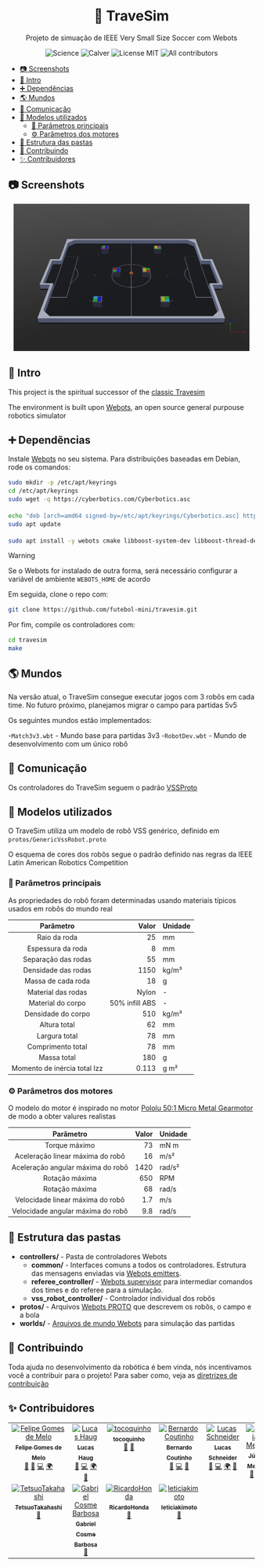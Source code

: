 <h1 align="center">🥅 TraveSim</h1>
<p align="center">Projeto de simuação de IEEE Very Small Size Soccer com Webots</p>

<p align="center">

<img alt="Science" src="https://img.shields.io/badge/Built_with-Science-orange?style=for-the-badge&labelColor=e46c17&color=d35b09">

<img src="https://img.shields.io/badge/calver-YY.0M.MINOR-blue?style=for-the-badge" href="https://calver.org/" alt="Calver" />

<img src="https://img.shields.io/badge/License-MIT-blue?style=for-the-badge" href="./LICENSE.md" alt="License MIT" />

<!-- ALL-CONTRIBUTORS-BADGE:START - Do not remove or modify this section -->
<img src="https://img.shields.io/badge/all_contributors-11-orange.svg?style=for-the-badge" href="#-contributors" alt="All contributors"/>
<!-- ALL-CONTRIBUTORS-BADGE:END -->

</p>

<!-- TOC -->

- [📷 Screenshots](#-screenshots)
- [🎈 Intro](#-intro)
- [➕ Dependẽncias](#-dependẽncias)
- [🌎 Mundos](#-mundos)
- [📣 Comunicação](#-comunicação)
- [📏 Modelos utilizados](#-modelos-utilizados)
  - [📜 Parâmetros principais](#-parâmetros-principais)
  - [⚙️ Parâmetros dos motores](#️-parâmetros-dos-motores)
- [📁 Estrutura das pastas](#-estrutura-das-pastas)
- [📝 Contribuindo](#-contribuindo)
- [✨ Contribuidores](#-contribuidores)

<!-- /TOC -->

## 📷 Screenshots

<p align="center">
  <img height=300px src="./docs/Match3v3.png" alt="Match3v3"/>
</p>

## 🎈 Intro

This project is the spiritual successor of the [classic Travesim](https://github.com/ThundeRatz/travesim)

The environment is built upon [Webots](https://cyberbotics.com/), an open source general purpouse robotics simulator

## ➕ Dependẽncias

Instale [Webots](https://cyberbotics.com/doc/guide/installation-procedure#installing-the-debian-package-with-the-advanced-packaging-tool-apt) no seu sistema. Para distribuições baseadas em Debian, rode os comandos:

```bash
sudo mkdir -p /etc/apt/keyrings
cd /etc/apt/keyrings
sudo wget -q https://cyberbotics.com/Cyberbotics.asc

echo "deb [arch=amd64 signed-by=/etc/apt/keyrings/Cyberbotics.asc] https://cyberbotics.com/debian binary-amd64/" | sudo tee /etc/apt/sources.list.d/Cyberbotics.list
sudo apt update

sudo apt install -y webots cmake libboost-system-dev libboost-thread-dev protobuf-compiler
```

> [!WARNING]
> Se o Webots for instalado de outra forma, será necessário configurar a variável de ambiente `WEBOTS_HOME` de acordo

Em seguida, clone o repo com:

```bash
git clone https://github.com/futebol-mini/travesim.git
```

Por fim, compile os controladores com:

```bash
cd travesim
make
```

## 🌎 Mundos

Na versão atual, o TraveSim consegue executar jogos com 3 robôs em cada time. No futuro próximo, planejamos migrar o campo para partidas 5v5

Os seguintes mundos estão implementados:

-`Match3v3.wbt` - Mundo base para partidas 3v3
-`RobotDev.wbt` - Mundo de desenvolvimento com um único robô

## 📣 Comunicação

Os controladores do TraveSim seguem o padrão [VSSProto](https://github.com/futebol-mini/VSSProto)

## 📏 Modelos utilizados

O TraveSim utiliza um modelo de robô VSS genérico, definido em `protos/GenericVssRobot.proto`

O esquema de cores dos robôs segue o padrão definido nas regras da IEEE Latin American Robotics Competition

### 📜 Parâmetros principais

As propriedades do robô foram determinadas usando materiais típicos usados em robôs do mundo real

|          Parâmetro           |          Valor | Unidade |
|:----------------------------:|---------------:|:--------|
|         Raio da roda         |             25 | mm      |
|      Espessura da roda       |              8 | mm      |
|     Separação das rodas      |             55 | mm      |
|     Densidade das rodas      |           1150 | kg/m³   |
|      Massa de cada roda      |             18 | g       |
|      Material das rodas      |          Nylon | \-      |
|      Material do corpo       | 50% infill ABS | \-      |
|      Densidade do corpo      |            510 | kg/m³   |
|         Altura total         |             62 | mm      |
|        Largura total         |             78 | mm      |
|      Comprimento total       |             78 | mm      |
|         Massa total          |            180 | g       |
| Momento de inércia total Izz |          0.113 | g m²    |

### ⚙️ Parâmetros dos motores

O modelo do motor é inspirado no motor [Pololu 50:1 Micro Metal Gearmotor](https://www.pololu.com/product/3073) de modo a obter valures realistas

|             Parâmetro             | Valor | Unidade |
|:---------------------------------:|------:|:--------|
|           Torque máximo           |    73 | mN m    |
| Aceleração linear máxima do robô  |    16 | m/s²    |
| Aceleração angular máxima do robô |  1420 | rad/s²  |
|          Rotação máxima           |   650 | RPM     |
|          Rotação máxima           |    68 | rad/s   |
| Velocidade linear máxima do robô  |   1.7 | m/s     |
| Velocidade angular máxima do robô |   9.8 | rad/s   |

## 📁 Estrutura das pastas

- **controllers/** - Pasta de controladores Webots
  - **common/** - Interfaces comuns a todos os controladores. Estrutura das mensagens enviadas via [Webots emitters](https://www.cyberbotics.com/doc/reference/emitter).
  - **referee_controller/** - [Webots supervisor](https://www.cyberbotics.com/doc/reference/supervisor) para intermediar comandos dos times e do referee para a simulação.
  - **vss_robot_controller/** - Controlador individual dos robôs
- **protos/** - Arquivos [Webots PROTO](https://cyberbotics.com/doc/reference/proto) que descrevem os robôs, o campo e a bola
- **worlds/** - [Arquivos de mundo Webots](https://cyberbotics.com/doc/reference/webots-world-files) para simulação das partidas

## 📝 Contribuindo

Toda ajuda no desenvolvimento da robótica é bem vinda, nós incentivamos você a contribuir para o projeto! Para saber como, veja as [diretrizes de contribuição](CONTRIBUTING.pt-br.md)

## ✨ Contribuidores

<!-- ALL-CONTRIBUTORS-LIST:START - Do not remove or modify this section -->
<!-- prettier-ignore-start -->
<!-- markdownlint-disable -->
<table>
  <tbody>
    <tr>
      <td align="center" valign="top" width="14.28%"><a href="https://github.com/FelipeGdM"><img src="https://avatars3.githubusercontent.com/u/1054087?v=4?s=100" width="100px;" alt="Felipe Gomes de Melo"/><br /><sub><b>Felipe Gomes de Melo</b></sub></a><br /><a href="https://github.com/futebol-mini/travesim/commits?author=FelipeGdM" title="Documentation">📖</a> <a href="https://github.com/futebol-mini/travesim/pulls?q=is%3Apr+reviewed-by%3AFelipeGdM" title="Reviewed Pull Requests">👀</a> <a href="https://github.com/futebol-mini/travesim/commits?author=FelipeGdM" title="Code">💻</a> <a href="#translation-FelipeGdM" title="Translation">🌍</a></td>
      <td align="center" valign="top" width="14.28%"><a href="https://github.com/LucasHaug"><img src="https://avatars3.githubusercontent.com/u/39196309?v=4?s=100" width="100px;" alt="Lucas Haug"/><br /><sub><b>Lucas Haug</b></sub></a><br /><a href="https://github.com/futebol-mini/travesim/pulls?q=is%3Apr+reviewed-by%3ALucasHaug" title="Reviewed Pull Requests">👀</a> <a href="https://github.com/futebol-mini/travesim/commits?author=LucasHaug" title="Code">💻</a> <a href="#translation-LucasHaug" title="Translation">🌍</a> <a href="https://github.com/futebol-mini/travesim/commits?author=LucasHaug" title="Documentation">📖</a></td>
      <td align="center" valign="top" width="14.28%"><a href="https://github.com/Tocoquinho"><img src="https://avatars2.githubusercontent.com/u/37677881?v=4?s=100" width="100px;" alt="tocoquinho"/><br /><sub><b>tocoquinho</b></sub></a><br /><a href="#ideas-Tocoquinho" title="Ideas, Planning, & Feedback">🤔</a> <a href="https://github.com/futebol-mini/travesim/commits?author=Tocoquinho" title="Documentation">📖</a></td>
      <td align="center" valign="top" width="14.28%"><a href="https://github.com/Berbardo"><img src="https://avatars0.githubusercontent.com/u/48636340?v=4?s=100" width="100px;" alt="Bernardo Coutinho"/><br /><sub><b>Bernardo Coutinho</b></sub></a><br /><a href="https://github.com/futebol-mini/travesim/pulls?q=is%3Apr+reviewed-by%3ABerbardo" title="Reviewed Pull Requests">👀</a> <a href="https://github.com/futebol-mini/travesim/commits?author=Berbardo" title="Code">💻</a> <a href="https://github.com/futebol-mini/travesim/commits?author=Berbardo" title="Documentation">📖</a></td>
      <td align="center" valign="top" width="14.28%"><a href="https://github.com/lucastrschneider"><img src="https://avatars0.githubusercontent.com/u/50970346?v=4?s=100" width="100px;" alt="Lucas Schneider"/><br /><sub><b>Lucas Schneider</b></sub></a><br /><a href="https://github.com/futebol-mini/travesim/pulls?q=is%3Apr+reviewed-by%3Alucastrschneider" title="Reviewed Pull Requests">👀</a> <a href="https://github.com/futebol-mini/travesim/commits?author=lucastrschneider" title="Code">💻</a> <a href="#translation-lucastrschneider" title="Translation">🌍</a> <a href="https://github.com/futebol-mini/travesim/commits?author=lucastrschneider" title="Documentation">📖</a></td>
      <td align="center" valign="top" width="14.28%"><a href="https://github.com/JuliaMdA"><img src="https://avatars1.githubusercontent.com/u/65100162?v=4?s=100" width="100px;" alt="Júlia Mello"/><br /><sub><b>Júlia Mello</b></sub></a><br /><a href="#design-JuliaMdA" title="Design">🎨</a> <a href="#data-JuliaMdA" title="Data">🔣</a></td>
      <td align="center" valign="top" width="14.28%"><a href="https://github.com/ThallesCarneiro"><img src="https://avatars1.githubusercontent.com/u/71659373?v=4?s=100" width="100px;" alt="ThallesCarneiro"/><br /><sub><b>ThallesCarneiro</b></sub></a><br /><a href="#design-ThallesCarneiro" title="Design">🎨</a> <a href="#data-ThallesCarneiro" title="Data">🔣</a></td>
    </tr>
    <tr>
      <td align="center" valign="top" width="14.28%"><a href="https://github.com/TetsuoTakahashi"><img src="https://avatars2.githubusercontent.com/u/38441802?v=4?s=100" width="100px;" alt="TetsuoTakahashi"/><br /><sub><b>TetsuoTakahashi</b></sub></a><br /><a href="#ideas-TetsuoTakahashi" title="Ideas, Planning, & Feedback">🤔</a></td>
      <td align="center" valign="top" width="14.28%"><a href="https://github.com/GabrielCosme"><img src="https://avatars0.githubusercontent.com/u/62270066?v=4?s=100" width="100px;" alt="Gabriel Cosme Barbosa"/><br /><sub><b>Gabriel Cosme Barbosa</b></sub></a><br /><a href="https://github.com/futebol-mini/travesim/pulls?q=is%3Apr+reviewed-by%3AGabrielCosme" title="Reviewed Pull Requests">👀</a></td>
      <td align="center" valign="top" width="14.28%"><a href="https://github.com/RicardoHonda"><img src="https://avatars1.githubusercontent.com/u/62343088?v=4?s=100" width="100px;" alt="RicardoHonda"/><br /><sub><b>RicardoHonda</b></sub></a><br /><a href="https://github.com/futebol-mini/travesim/pulls?q=is%3Apr+reviewed-by%3ARicardoHonda" title="Reviewed Pull Requests">👀</a></td>
      <td align="center" valign="top" width="14.28%"><a href="https://github.com/leticiakimoto"><img src="https://avatars0.githubusercontent.com/u/62733251?v=4?s=100" width="100px;" alt="leticiakimoto"/><br /><sub><b>leticiakimoto</b></sub></a><br /><a href="https://github.com/futebol-mini/travesim/pulls?q=is%3Apr+reviewed-by%3Aleticiakimoto" title="Reviewed Pull Requests">👀</a></td>
    </tr>
  </tbody>
</table>

<!-- markdownlint-restore -->
<!-- prettier-ignore-end -->

<!-- ALL-CONTRIBUTORS-LIST:END -->
